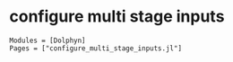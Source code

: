 # configure multi stage inputs
```@autodocs
Modules = [Dolphyn]
Pages = ["configure_multi_stage_inputs.jl"]
```
